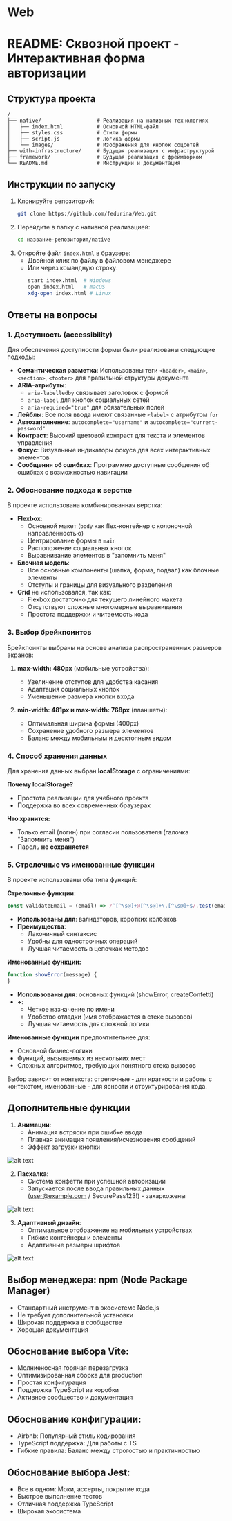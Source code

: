 # Web

# README: Сквозной проект - Интерактивная форма авторизации

## Структура проекта
```
/
├── native/                  # Реализация на нативных технологиях
│   ├── index.html           # Основной HTML-файл
│   ├── styles.css           # Стили формы
│   ├── script.js            # Логика формы
│   └── images/              # Изображения для кнопок соцсетей
├── with-infrastructure/     # Будущая реализация с инфраструктурой
├── framework/               # Будущая реализация с фреймворком
└── README.md                # Инструкции и документация
```

## Инструкции по запуску
1. Клонируйте репозиторий:
   ```bash
   git clone https://github.com/fedurina/Web.git
   ```
2. Перейдите в папку с нативной реализацией:
   ```bash
   cd название-репозитория/native
   ```
3. Откройте файл `index.html` в браузере:
   - Двойной клик по файлу в файловом менеджере
   - Или через командную строку:
     ```bash
     start index.html  # Windows
     open index.html   # macOS
     xdg-open index.html # Linux
     ```

## Ответы на вопросы 

### 1. Доступность (accessibility)
Для обеспечения доступности формы были реализованы следующие подходы:
- **Семантическая разметка**: Использованы теги `<header>`, `<main>`, `<section>`, `<footer>` для правильной структуры документа
- **ARIA-атрибуты**: 
  - `aria-labelledby` связывает заголовок с формой
  - `aria-label` для кнопок социальных сетей
  - `aria-required="true"` для обязательных полей
- **Лейблы**: Все поля ввода имеют связанные `<label>` с атрибутом `for`
- **Автозаполнение**: `autocomplete="username"` и `autocomplete="current-password"`
- **Контраст**: Высокий цветовой контраст для текста и элементов управления
- **Фокус**: Визуальные индикаторы фокуса для всех интерактивных элементов
- **Сообщения об ошибках**: Программно доступные сообщения об ошибках с возможностью навигации

### 2. Обоснование подхода к верстке
В проекте использована комбинированная верстка:
- **Flexbox**:
  - Основной макет (`body` как flex-контейнер с колоночной направленностью)
  - Центрирование формы в `main`
  - Расположение социальных кнопок
  - Выравнивание элементов в "запомнить меня"
- **Блочная модель**:
  - Все основные компоненты (шапка, форма, подвал) как блочные элементы
  - Отступы и границы для визуального разделения
- **Grid** не использовался, так как:
  - Flexbox достаточно для текущего линейного макета
  - Отсутствуют сложные многомерные выравнивания
  - Простота поддержки и читаемость кода


### 3. Выбор брейкпоинтов
Брейкпоинты выбраны на основе анализа распространенных размеров экранов:

1. **max-width: 480px** (мобильные устройства):
   - Увеличение отступов для удобства касания
   - Адаптация социальных кнопок
   - Уменьшение размера кнопки входа

2. **min-width: 481px и max-width: 768px** (планшеты):
   - Оптимальная ширина формы (400px)
   - Сохранение удобного размера элементов
   - Баланс между мобильным и десктопным видом


### 4. Способ хранения данных
Для хранения данных выбран **localStorage** с ограничениями:

**Почему localStorage?**
- Простота реализации для учебного проекта
- Поддержка во всех современных браузерах

**Что хранится:**
- Только email (логин) при согласии пользователя (галочка "Запомнить меня")
- Пароль **не сохраняется**


### 5. Стрелочные vs именованные функции
В проекте использованы оба типа функций:

**Стрелочные функции:**
```javascript
const validateEmail = (email) => /^[^\s@]+@[^\s@]+\.[^\s@]+$/.test(email);
```
- **Использованы для**: валидаторов, коротких колбэков
- **Преимущества**:
  - Лаконичный синтаксис
  - Удобны для однострочных операций
  - Лучшая читаемость в цепочках методов

**Именованные функции:**
```javascript
function showError(message) {
}
```
- **Использованы для**: основных функций (showError, createConfetti)
- **+**:
  - Четкое назначение по имени
  - Удобство отладки (имя отображается в стеке вызовов)
  - Лучшая читаемость для сложной логики


**Именованные функции** предпочтительнее для:
- Основной бизнес-логики
- Функций, вызываемых из нескольких мест
- Сложных алгоритмов, требующих понятного стека вызовов

Выбор зависит от контекста: стрелочные - для краткости и работы с контекстом, именованные - для ясности и структурирования кода.

## Дополнительные функции
1. **Анимации**:
   - Анимация встряски при ошибке ввода
   - Плавная анимация появления/исчезновения сообщений
   - Эффект загрузки кнопки

![alt text](image-1.png)

2. **Пасхалка**:
   - Система конфетти при успешной авторизации
   - Запускается после ввода правильных данных (user@example.com / SecurePass123!) - захаркожены
   
![alt text](2025-06-22_17-20-29.png)

3. **Адаптивный дизайн**:
   - Оптимальное отображение на мобильных устройствах
   - Гибкие контейнеры и элементы
   - Адаптивные размеры шрифтов

![alt text](image.png)

## Выбор менеджера: npm (Node Package Manager) 
- Стандартный инструмент в экосистеме Node.js
- Не требует дополнительной установки
- Широкая поддержка в сообществе
- Хорошая документация

## Обоснование выбора Vite:
- Молниеносная горячая перезагрузка
- Оптимизированная сборка для production
- Простая конфигурация
- Поддержка TypeScript из коробки
- Активное сообщество и документация

## Обоснование конфигурации:
- Airbnb: Популярный стиль кодирования
- TypeScript поддержка: Для работы с TS
- Гибкие правила: Баланс между строгостью и практичностью

## Обоснование выбора Jest:
- Все в одном: Моки, ассерты, покрытие кода
- Быстрое выполнение тестов
- Отличная поддержка TypeScript
- Широкая экосистема